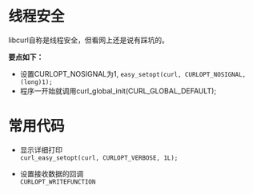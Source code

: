# 线程安全  
libcurl自称是线程安全，但看网上还是说有踩坑的。  
  
**要点如下：**  
* 设置CURLOPT_NOSIGNAL为1, `easy_setopt(curl, CURLOPT_NOSIGNAL, (long)1);`  
* 程序一开始就调用curl_global_init(CURL_GLOBAL_DEFAULT);  
  
# 常用代码  
  
* 显示详细打印  
`curl_easy_setopt(curl, CURLOPT_VERBOSE, 1L);`  

* 设置接收数据的回调  
`CURLOPT_WRITEFUNCTION`


